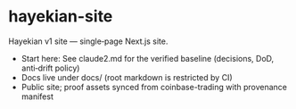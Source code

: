 # hayekian-site

Hayekian v1 site — single‑page Next.js site.

- Start here: See claude2.md for the verified baseline (decisions, DoD, anti‑drift policy)
- Docs live under docs/ (root markdown is restricted by CI)
- Public site; proof assets synced from coinbase-trading with provenance manifest
